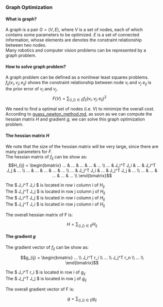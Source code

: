 ### Graph Optimization  
#### What is graph?  
A graph is a pair $G = (V, E)$,
where $V$ is a set of nodes, each of which contains some parameters to be optimized.  $E$ is a set of connected information, whose elements are denotes the constraint relationship between two nodes.  
Many robotics and computer vision problems can be represented by a graph problem.

#### How to solve graph problem?
A graph problem can be defined as a nonlinear least squares problems.
$f_{ij}(v_i, v_j; e_{ij})$ shows the constraint relationship between node $v_i$ and $v_j$
$e_{ij}$ is the prior error of $v_i$ and $v_j$.  
$$ 
F(V) = \sum_{\{i,j\} \in E}f_{ij}(v_i, v_j; e_{ij})^2 \quad
$$

We need to find a optimal set of nodes (i.e. $V$) to minimize the overall cost. 
According to [guass_newton_method.md](./guass_newton_method.md), 
as soon as we can compute the hessian matrix $H$ and gradient $g$, we can solve this graph optimization problem.

#### The hessian matrix $H$
We note that the size of the hessian matrix will be very large,
since there are many parameters for $F$.  
The hessian matrix of $f_{ij}$ can be show as:
$$H_{ij} = 
\begin{bmatrix}
... & ...       & ... & ...       & ... \\
... & J_i^T J_i & ... & J_i^T J_j & ... \\
... & ...       & ... & ...       & ... \\
... & J_j^T J_i & ... & J_j^T J_j & ... \\
... & ...       & ... & ...       & ... \\
\end{bmatrix}$$

The $ J_i^T J_i $ is located in row i column i of $H_{ij}$  
The $ J_j^T J_j $ is located in row j column j of $H_{ij}$  
The $ J_i^T J_j $ is located in row i column j of $H_{ij}$  
The $ J_j^T J_i $ is located in row j column i of $H_{ij}$  

The overall hessian matrix of F is:

$$ H = \sum_{ \{i,j\} \in E}{H_{ij}} $$

#### The gradient $g$

The gradient vector of $f_{ij}$ can be show as:

$$g_{ij} = 
\begin{bmatrix}
... \\
J_i^T r_i \\
... \\
J_j^T r_n \\
... \\
\end{bmatrix}$$

The $ J_i^T r_i $ is located in row i of $g_{ij}$  
The $ J_j^T J_j $ is located in row j of $g_{ij}$  

The overall gradient vector of F is:

$$ g = \sum_{\{i,j\} \in E}{g_{ij}} $$

